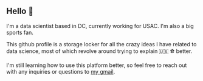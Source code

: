 ## Hello 👋

I'm a data scientist based in DC, currently working for USAC. I'm also a big sports fan.

This github profile is a storage locker for all the crazy ideas I have related to data science, most of which revolve around trying to explain 🇺🇸 ⚽ better.

I'm still learning how to use this platform better, so feel free to reach out with any inquiries or questions to [my gmail](mailto:matt.barger86@gmail.com).


<!--
**mattbarger/mattbarger** is a ✨ _special_ ✨ repository because its `README.md` (this file) appears on your GitHub profile.

Here are some ideas to get you started:

- 🔭 I’m currently working on ...
- 🌱 I’m currently learning ...
- 👯 I’m looking to collaborate on ...
- 🤔 I’m looking for help with ...
- 💬 Ask me about ...
- 📫 How to reach me: ...
- 😄 Pronouns: ...
- ⚡ Fun fact: ...
-->
